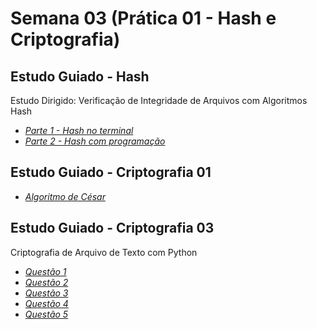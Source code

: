 # Semana 03 (Prática 01 - Hash e Criptografia)

## Estudo Guiado - Hash

Estudo Dirigido: Verificação de Integridade de Arquivos com Algoritmos Hash

- [_Parte 1 - Hash no terminal_](/01-estudo-guiado-hash/parte1-hash-noterminal/README.md)
- [_Parte 2 - Hash com programação_](/01-estudo-guiado-hash/parte2-hash-com-programacao/README.md)

## Estudo Guiado - Criptografia 01

- [_Algoritmo de César_](/02-estudo-guiado-criptografia-01/README.md)

## Estudo Guiado - Criptografia 03

Criptografia de Arquivo de Texto com Python

- [_Questão 1_](/04-estudo-guiado-criptografia-03/questao_01/questao01.md)
- [_Questão 2_](/04-estudo-guiado-criptografia-03/questao02/questao02.md)
- [_Questão 3_](/04-estudo-guiado-criptografia-03/questao03/questao03.md)
- [_Questão 4_](/04-estudo-guiado-criptografia-03/questao04/questao04.md)
- [_Questão 5_](/04-estudo-guiado-criptografia-03/questao05/questao05.md)
